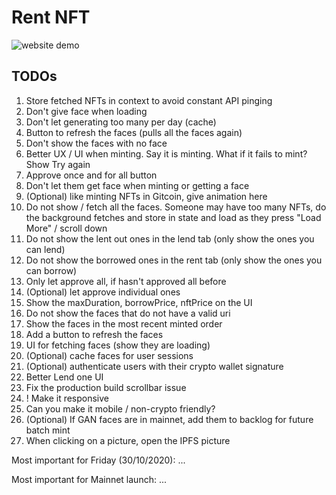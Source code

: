 # Rent NFT

![website demo](https://gateway.pinata.cloud/ipfs/QmQ1VCsaXxZMSptNU3fBeDXEVyggGARj52NCmmnZFffsFP)

## TODOs

1. Store fetched NFTs in context to avoid constant API pinging
2. Don't give face when loading
3. Don't let generating too many per day (cache)
4. Button to refresh the faces (pulls all the faces again)
5. Don't show the faces with no face
6. Better UX / UI when minting. Say it is minting. What if it fails to mint? Show Try again
7. Approve once and for all button
8. Don't let them get face when minting or getting a face
9. (Optional) like minting NFTs in Gitcoin, give animation here
10. Do not show / fetch all the faces. Someone may have too many NFTs, do the background fetches and store in state and load as they press "Load More" / scroll down
11. Do not show the lent out ones in the lend tab (only show the ones you can lend)
12. Do not show the borrowed ones in the rent tab (only show the ones you can borrow)
13. Only let approve all, if hasn't approved all before
14. (Optional) let approve individual ones
15. Show the maxDuration, borrowPrice, nftPrice on the UI
16. Do not show the faces that do not have a valid uri
17. Show the faces in the most recent minted order
18. Add a button to refresh the faces
19. UI for fetching faces (show they are loading)
20. (Optional) cache faces for user sessions
21. (Optional) authenticate users with their crypto wallet signature
22. Better Lend one UI
23. Fix the production build scrollbar issue
24. ! Make it responsive
25. Can you make it mobile / non-crypto friendly?
26. (Optional) If GAN faces are in mainnet, add them to backlog for future batch mint
27. When clicking on a picture, open the IPFS picture

Most important for Friday (30/10/2020):
...

Most important for Mainnet launch:
...
